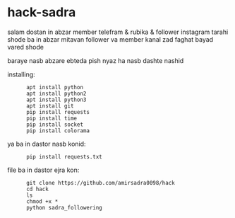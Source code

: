 # hack-sadra

salam dostan in abzar member telefram & rubika & follower instagram
tarahi shode 
ba in abzar mitavan follower va member kanal zad faghat bayad vared shode

baraye nasb abzare ebteda pish nyaz ha nasb dashte nashid

   installing:
   
   
          apt install python
          apt install python2
          apt install python3
          apt install git
          pip install requests
          pip install time
          pip install socket
          pip install colorama


ya ba in dastor nasb konid:


          pip install requests.txt

       
       
file ba in dastor ejra kon:

 
          git clone https://github.com/amirsadra0098/hack
          cd hack
          ls
          chmod +x *
          python sadra_followering
